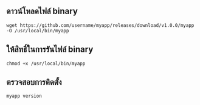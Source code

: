 ## ดาวน์โหลดไฟล์ binary
```
wget https://github.com/username/myapp/releases/download/v1.0.0/myapp -O /usr/local/bin/myapp
```

## ให้สิทธิ์ในการรันไฟล์ binary
```
chmod +x /usr/local/bin/myapp
```

## ตรวจสอบการติดตั้ง
```
myapp version
```
